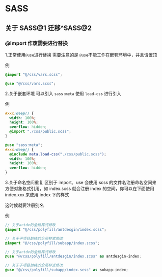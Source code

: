 # SASS

## 关于 SASS@1 迁移^SASS@2

### @import 作废需要进行替换

1.正常使用`@use`进行替换
需要注意的是 `@use`不能工作在嵌套环境中，并且请置顶

例

```scss
@import "@/css/vars.scss";
```

```scss
@use "@/css/vars.scss";
```

2.关于嵌套环境
可以引入 `sass:meta` 使用 `load-css` 进行引入

例

```scss
#xxx:deep() {
  width: 100%;
  height: 100%;
  overflow: hidden;
  @import "./css/public.scss";
}
```

```scss
@use "sass:meta";
#xxx:deep() {
  @include meta.load-css("./css/public.scss");
  width: 100%;
  height: 100%;
  overflow: hidden;
}
```

3.关于命名空间重复
区别于 import，use 会使用 scss 的文件名注册命名空间来方便对象格式引用，如 index.scss 就会注册 index 的空间，你可以在下面使用 index.xxx 来使用 index 下的样式

这时候就要注册别名

例

```scss
// 关于antdv的全局样式修改
@import "@/css/polyfill/antdesgin/index.scss";

// 关于子项目劫持的全局样式修改
@import "@/css/polyfill/subapp/index.scss";
```

```scss
// 关于antdv的全局样式修改
@use "@/css/polyfill/antdesgin/index.scss" as antdesgin-index;

// 关于子项目劫持的全局样式修改
@use "@/css/polyfill/subapp/index.scss" as subapp-index;
```
